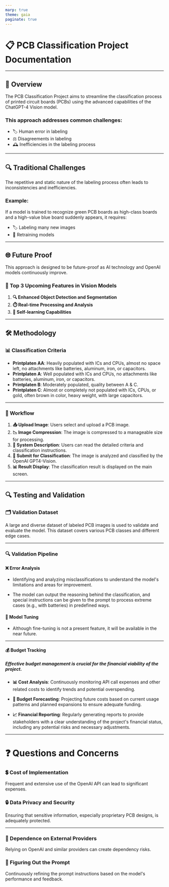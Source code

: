 ```yaml
---
marp: true
theme: gaia
paginate: true
---
```


# 📋 PCB Classification Project Documentation

---

## 📖 Overview

The PCB Classification Project aims to streamline the classification process of printed circuit boards (PCBs) using the advanced capabilities of the ChatGPT-4 Vision model.

### This approach addresses common challenges:

- 🏷️ Human error in labeling
- ⚖️ Disagreements in labeling
- 🕰️ Inefficiencies in the labeling process

---

## 🔍 Traditional Challenges

The repetitive and static nature of the labeling process often leads to inconsistencies and inefficiencies.

### Example:
If a model is trained to recognize green PCB boards as high-class boards and a high-value blue board suddenly appears, it requires:

- 🏷️ Labeling many new images
- 🔄 Retraining models

---

## 🌐 Future Proof

This approach is designed to be future-proof as AI technology and OpenAI models continuously improve.

### 🔮 Top 3 Upcoming Features in Vision Models

1. **🔍 Enhanced Object Detection and Segmentation**
2. **⏱️ Real-time Processing and Analysis**
3. **🤖 Self-learning Capabilities**

---

## 🛠️ Methodology

### 📊 Classification Criteria

- **Printplaten AA**: Heavily populated with ICs and CPUs, almost no space left, no attachments like batteries, aluminum, iron, or capacitors.
- **Printplaten A**: Well populated with ICs and CPUs, no attachments like batteries, aluminum, iron, or capacitors.
- **Printplaten B**: Moderately populated, quality between A & C.
- **Printplaten C**: Almost or completely not populated with ICs, CPUs, or gold, often brown in color, heavy weight, with large capacitors.

---

### 🔄 Workflow

1. **📤 Upload Image**: Users select and upload a PCB image.
2. **📉 Image Compression**: The image is compressed to a manageable size for processing.
3. **📑 System Description**: Users can read the detailed criteria and classification instructions.
4. **🚀 Submit for Classification**: The image is analyzed and classified by the OpenAI GPT4-Vision.
5. **📊 Result Display**: The classification result is displayed on the main screen.

---

## 🔍 Testing and Validation

### 🗂️ Validation Dataset

A large and diverse dataset of labeled PCB images is used to validate and evaluate the model. This dataset covers various PCB classes and different edge cases.

---
### 🔍 Validation Pipeline

#### ❌ Error Analysis

- Identifying and analyzing misclassifications to understand the model's limitations and areas for improvement.

- The model can output the reasoning behind the classification, and special instructions can be given to the prompt to process extreme cases (e.g., with batteries) in predefined ways.

#### 🔧 Model Tuning

- Although fine-tuning is not a present feature, it will be available in the near future.

---
#### 💰 Budget Tracking
##### Effective budget management is crucial for the financial viability of the project.

- **📊 Cost Analysis**: Continuously monitoring API call expenses and other related costs to identify trends and potential overspending.

- **📅 Budget Forecasting**: Projecting future costs based on current usage patterns and planned expansions to ensure adequate funding.

- **📈 Financial Reporting**: Regularly generating reports to provide stakeholders with a clear understanding of the project's financial status, including any potential risks and necessary adjustments.

---

# ❓ Questions and Concerns

### 💲 Cost of Implementation
Frequent and extensive use of the OpenAI API can lead to significant expenses.

### 🔒 Data Privacy and Security
Ensuring that sensitive information, especially proprietary PCB designs, is adequately protected.

---

### 🤝 Dependence on External Providers
Relying on OpenAI and similar providers can create dependency risks.

### 🧩 Figuring Out the Prompt
Continuously refining the prompt instructions based on the model's performance and feedback.

